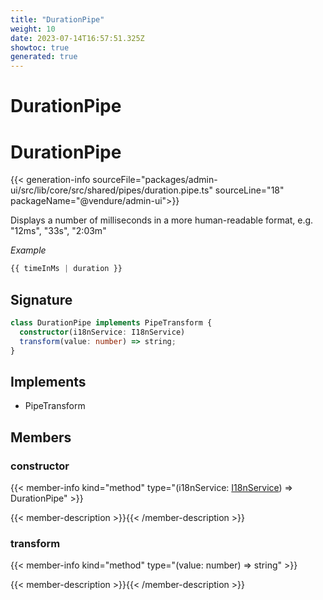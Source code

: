 ```yaml
---
title: "DurationPipe"
weight: 10
date: 2023-07-14T16:57:51.325Z
showtoc: true
generated: true
---
```

<!-- This file was generated from the Vendure source. Do not modify. Instead, re-run the "docs:build" script -->

# DurationPipe
<div class="symbol">


# DurationPipe

{{< generation-info sourceFile="packages/admin-ui/src/lib/core/src/shared/pipes/duration.pipe.ts" sourceLine="18" packageName="@vendure/admin-ui">}}

Displays a number of milliseconds in a more human-readable format,
e.g. "12ms", "33s", "2:03m"

*Example*

```TypeScript
{{ timeInMs | duration }}
```

## Signature

```TypeScript
class DurationPipe implements PipeTransform {
  constructor(i18nService: I18nService)
  transform(value: number) => string;
}
```
## Implements

 * PipeTransform


## Members

### constructor

{{< member-info kind="method" type="(i18nService: <a href='/typescript-api/common/i18n-service#i18nservice'>I18nService</a>) => DurationPipe"  >}}

{{< member-description >}}{{< /member-description >}}

### transform

{{< member-info kind="method" type="(value: number) => string"  >}}

{{< member-description >}}{{< /member-description >}}


</div>
